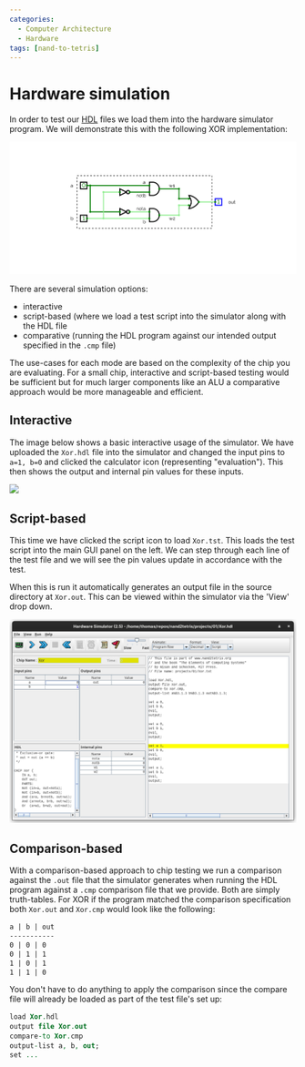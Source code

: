 ```yaml
---
categories:
  - Computer Architecture
  - Hardware
tags: [nand-to-tetris]
---
```


# Hardware simulation

In order to test our
[HDL](Hardware_Description_Language.md) files we load
them into the hardware simulator program. We will demonstrate this with the
following XOR implementation:

![](/img/xor-addition-four.png)

There are several simulation options:

- interactive
- script-based (where we load a test script into the simulator along with the
  HDL file
- comparative (running the HDL program against our intended output specified in
  the `.cmp` file)

The use-cases for each mode are based on the complexity of the chip you are
evaluating. For a small chip, interactive and script-based testing would be
sufficient but for much larger components like an ALU a comparative approach
would be more manageable and efficient.

## Interactive

The image below shows a basic interactive usage of the simulator. We have
uploaded the `Xor.hdl` file into the simulator and changed the input pins to
`a=1, b=0` and clicked the calculator icon (representing "evaluation"). This
then shows the output and internal pin values for these inputs.

<img src="/home/thomas/repos/computer_science/img/hardware-sim-basic.png" >

## Script-based

This time we have clicked the script icon to load `Xor.tst`. This loads the test
script into the main GUI panel on the left. We can step through each line of the
test file and we will see the pin values update in accordance with the test.

When this is run it automatically generates an output file in the source
directory at `Xor.out`. This can be viewed within the simulator via the 'View'
drop down.

![](/img/hd-sim-test.png)

## Comparison-based

With a comparison-based approach to chip testing we run a comparison against the
`.out` file that the simulator generates when running the HDL program against a
`.cmp` comparison file that we provide. Both are simply truth-tables. For XOR if
the program matched the comparison specification both `Xor.out` and `Xor.cmp`
would look like the following:

```
a | b | out
-----------
0 | 0 | 0
0 | 1 | 1
1 | 0 | 1
1 | 1 | 0
```

You don't have to do anything to apply the comparison since the compare file
will already be loaded as part of the test file's set up:

```vhdl
load Xor.hdl
output file Xor.out
compare-to Xor.cmp
output-list a, b, out;
set ...
```
